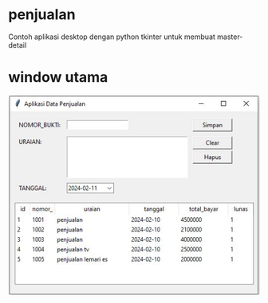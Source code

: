 # penjualan
Contoh aplikasi desktop dengan python tkinter untuk membuat master-detail

# window utama
![gambar utama](https://github.com/freddywicaksono/penjualan/blob/main/form_utama.JPG)
